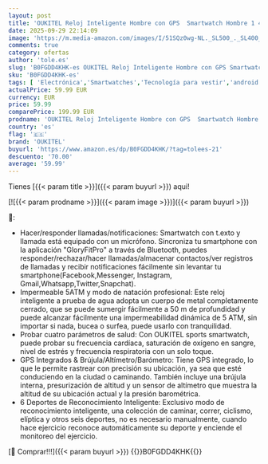 ```yaml
---
layout: post
title: 'OUKITEL Reloj Inteligente Hombre con GPS  Smartwatch Hombre 1 43" AMOLED  150+ Modos Deportivos  5ATM Impermeable  Batería de 14 días  24/7 Monitor de Salud  para Android iOS'
date: 2025-09-29 22:14:09
image: 'https://m.media-amazon.com/images/I/51SQz0wg-NL._SL500_._SL400_.jpg'
comments: true
category: ofertas
author: 'tole.es'
slug: 'B0FGDD4KHK-es OUKITEL Reloj Inteligente Hombre con GPS Smartwatch Hombre...'
sku: 'B0FGDD4KHK-es'
tags: [ 'Electrónica','Smartwatches','Tecnología para vestir','android','oukitel','🇪🇸', ]
actualPrice: 59.99 EUR
currency: EUR
price: 59.99
comparePrice: 199.99 EUR
prodname: 'OUKITEL Reloj Inteligente Hombre con GPS  Smartwatch Hombre 1 43" AMOLED  150+ Modos Deportivos  5ATM Impermeable  Batería de 14 días  24/7 Monitor de Salud  para Android iOS'
country: 'es'
flag: '🇪🇸'
brand: 'OUKITEL'
buyurl: 'https://www.amazon.es/dp/B0FGDD4KHK/?tag=tolees-21'
descuento: '70.00'
average: '59.99'
---
```


Tienes [{{< param title >}}]({{< param buyurl >}}) aqui!

[![{{< param prodname >}}]({{< param image >}})]({{< param buyurl >}})

🔎:

- Hacer/responder llamadas/notificaciones: Smartwatch con t.exto y llamada está equipado con un micrófono. Sincroniza tu smartphone con la aplicación "GloryFitPro" a través de Bluetooth, puedes responder/rechazar/hacer llamadas/almacenar contactos/ver registros de llamadas y recibir notificaciones fácilmente sin levantar tu smartphone(Facebook,Messenger, Instagram, Gmail,Whatsapp,Twitter,Snapchat).
- Impermeable 5ATM y modo de natación profesional: Este reloj inteligente a prueba de agua adopta un cuerpo de metal completamente cerrado, que se puede sumergir fácilmente a 50 m de profundidad y puede alcanzar fácilmente una impermeabilidad dinámica de 5 ATM, sin importar si nada, bucea o surfea, puede usarlo con tranquilidad.
- Probar cuatro parámetros de salud: Con OUKITEL sports smartwatch, puede probar su frecuencia cardíaca, saturación de oxígeno en sangre, nivel de estrés y frecuencia respiratoria con un solo toque.
- GPS Integrados & Brújula/Altímetro/Barómetro: Tiene GPS integrado, lo que le permite rastrear con precisión su ubicación, ya sea que esté conduciendo en la ciudad o caminando. También incluye una brújula interna, presurización de altitud y un sensor de altímetro que muestra la altitud de su ubicación actual y la presión barométrica.
- 6 Deportes de Reconocimiento Inteligente: Exclusivo modo de reconocimiento inteligente, una colección de caminar, correr, ciclismo, elíptica y otros seis deportes, no es necesario manualmente, cuando hace ejercicio reconoce automáticamente su deporte y enciende el monitoreo del ejercicio.

[🛒 Comprar!!!]({{< param buyurl >}})
{{<world>}}B0FGDD4KHK{{</world>}}
